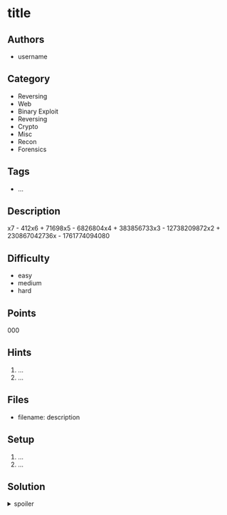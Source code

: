 # title

## Authors
* username

## Category
* Reversing
* Web
* Binary Exploit
* Reversing
* Crypto
* Misc
* Recon
* Forensics

## Tags
* ...

## Description
x7 - 412x6 + 71698x5 - 6826804x4 + 383856733x3 - 12738209872x2 + 230867042736x - 1761774094080

## Difficulty
* easy
* medium
* hard

## Points
000

## Hints
1. ...
1. ...

## Files
* filename: description

## Setup
1. ...
1. ...

## Solution
<details>
<summary>spoiler</summary>

### Idea
...

### Walkthrough
1. ...
1. ...

### Flag
`flag{...}`
</details>